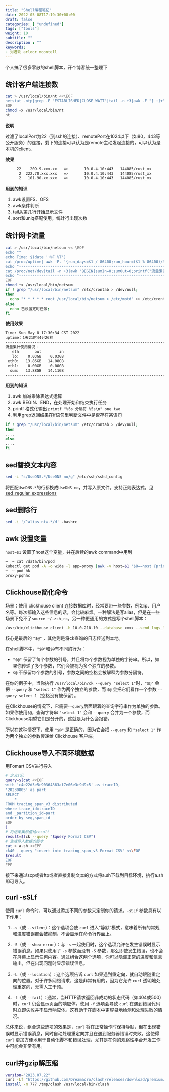 ```yaml
---
title: "Shell编程笔记"
date: 2022-05-08T17:19:30+08:00
draft: false
categories: [ "undefined"]
tags: ["tools"]
weight: 10
subtitle: ""
description : ""
keywords:
- 刘港欢 arloor moontell
---
```


个人搞了很多零散的shell脚本，开个博客统一整理下
<!--more-->

## 统计客户端连接数

```bash
cat > /usr/local/bin/nt <<\EOF
netstat -ntp|grep -E "ESTABLISHED|CLOSE_WAIT"|tail -n +3|awk -F "[ :]+"  -v OFS="" '$5<10000 && $5!="22" && $7>1024 {printf("%15s   => %15s:%-5s %s\n",$6,$4,$5,$9)}'|sort|uniq -c|sort -rn
EOF
chmod +x /usr/local/bin/nt
nt
```

**说明**

过滤了localPort为22（到ssh的连接）、remotePort在1024以下（如80，443等公开服务）的连接，剩下的连接可以认为是remote主动发起连接的，可以认为是本机的client。

**效果**

```bash
     22    209.9.xxx.xx   =>       10.0.4.10:443   144085/rust_xx
      2  222.70.xxx.xxx   =>       10.0.4.10:443   144085/rust_xx
      2   101.90.xx.xxx   =>       10.0.4.10:443   144085/rust_xx
```

**用到的知识**

1. awk设置FS、OFS
2. awk条件判断
3. tail从第几行开始显示文件
4. sort和uniq搭配使用，统计行出现次数

## 统计网卡流量

```bash
cat > /usr/local/bin/netsum << \EOF
echo ""
echo Time: $(date '+%F %T')
cat /proc/uptime| awk -F. '{run_days=$1 / 86400;run_hour=($1 % 86400)/3600;run_minute=($1 % 3600)/60;run_second=$1 % 60;printf("uptime：\033[32m%d天%d时%d分%d秒\033[0m\n",run_days,run_hour,run_minute,run_second)}'
echo "--------------------------------------------------------------------------" 
cat /proc/net/dev|tail -n +3|awk 'BEGIN{sumIn=0;sumOut=0;printf("流量累计使用情况：\n%6s %9s %9s\n","eth","out","in")} {eth=$1;sumIn+=$2;sumOut+=$10;xin=$2 / 1073741824;xout=$10 / 1073741824;printf("%6s \033[32m%7.2fGB\033[0m \033[32m%7.2fGB\033[0m\n",eth,xout,xin)} END{printf("%6s \033[32m%7.2fGB\033[0m \033[32m%7.2fGB\033[0m\n","sum:",sumOut / 1073741824,sumIn / 1073741824)}'
echo "--------------------------------------------------------------------------"
EOF
chmod +x /usr/local/bin/netsum
if ! grep "/usr/local/bin/netsum" /etc/crontab > /dev/null; 
then 
  echo "* * * * * root /usr/local/bin/netsum > /etc/motd" >> /etc/crontab; 
else 
  echo 已设置定时任务; 
fi
```


**使用效果**

```bash
Time: Sun May 8 17:30:34 CST 2022
uptime：1天21时44分26秒
--------------------------------------------------------------------------
流量累计使用情况：
   eth       out        in
   lo:    0.03GB    0.03GB
 eth0:   13.86GB   14.08GB
 eth1:    0.00GB    0.00GB
  sum:   13.88GB   14.11GB
--------------------------------------------------------------------------
```

**用到的知识**

1. awk 加减乘除表达式运算
2. awk BEGIN、END，在处理开始和结束执行任务
3. printf 格式化输出 `printf "%5s 分隔符 %5s\n" one two`
4. 利用grep返回结果在if语句里判断文件中是否存在某语句

```bash
if ! grep "/usr/local/bin/netsum" /etc/crontab > /dev/null; 
then
....
else
....
fi
```


## sed替换文本内容

```bash
sed -i "s/UseDNS.*/UseDNS no/g" /etc/ssh/sshd_config
```

将匹配`UseDNS.*`的行都换成`UseDNS no`，并写入原文件。支持正则表达式，见[sed_regular_expressions](https://www.yiibai.com/sed/sed_regular_expressions.html)

## sed删除行

```bash
sed -i '/^alias nt=.*/d' .bashrc
```

## awk 设置变量

`host=$1` 设置了host这个变量，并在后续的awk command中用到

```bash
➜  ~ cat /data/bin/pod                                           
kubectl get pod -A -o wide -l app=proxy |awk -v host=$1 '$8==host {print $2}'
➜  ~ pod hk
proxy-pqhhc
```

## Clickhouse简化命令

场景：使用 clickhouse client 连接数据库时，经常要带一些参数，例如ip、用户名等。每次都输入这些信息的话，会比较麻烦。一种解法是写alias，但是在一些场景下免不了`source ~/.zsh_rc`。另一种更通用的方式是写个shell脚本：

```bash
/usr/bin/clickhouse client -h 10.0.218.10 --database xxxx --send_logs_level=trace --log-level=trace --server_logs_file='/tmp/query.log' "$@"
```

核心是最后的 `"$@"` ，其他则是将ck查询的日志传送到本地。

在shell脚本中，`"$@"`和`$@`有不同的行为：

- `"$@"` 保留了每个参数的引号，并且将每个参数视为单独的字符串。所以，如果你传递了多个参数，它们会被视为多个独立的参数。
- `$@` 不保留每个参数的引号，参数之间的空格会被解释为参数分隔符。

在你的例子中，当你执行 `/usr/local/bin/ck --query "select 1"`时，`"$@"` 会把 `--query` 和 `"select 1"` 作为两个独立的参数，而 `$@` 会把它们看作一个参数 `--query select 1`（空格没有被保留）。

在Clickhouse的情况下，它需要`--query`后面跟着的查询字符串作为单独的参数。如果你使用`$@`，查询字符串 `"select 1"` 会和 `--query` 合并为一个参数，而Clickhouse期望它们是分开的，这就是为什么会报错。

所以在这种情况下，使用 `"$@"` 是正确的，因为它会把 `--query` 和 `"select 1"` 作为两个独立的参数传递给 Clickhouse 客户端。

## Clickhouse导入不同环境数据

用Fomart CSV进行导入

```bash
# 定义sql
query=$(cat <<EOF
with 'c4e22d5e5c90364863af7e06e3c9d9c5' as traceID,
'20230805' as part
SELECT
    *
FROM tracing_span_v3_distributed
where trace_id=traceID
and _partition_id=part
order by seq,span_id
EOF
)
# 将结果集赋值给result
result=$(ck --query "$query Format CSV") 
# 生成导入数据的脚本
cat > a.sh <<EPF
ck40 --query "insert into tracing_span_v3 Format CSV" <<\EOF
$result
EOF
EPF
```

接下来通过scp或者ftp或者直接复制文本的方式将a.sh下载到目标环境，执行a.sh即可导入。

## curl -sSLf

使用 `curl` 命令时，可以通过添加不同的参数来定制你的请求。`-sSLf` 参数具有以下作用：

1. `-s`（或 `--silent`）：这个选项会使 `curl` 进入“静默”模式，意味着所有的常规和进度错误都会被抑制，不会显示在命令行界面上。

2. `-S`（或 `--show-error`）：与 `-s` 一起使用时，这个选项允许在发生错误时显示错误消息。如果只使用了 `-s` 参数而没有 `-S` 参数，那么即使发生错误，也不会在屏幕上显示任何内容。通过组合这两个选项，你可以隐藏正常的进度和信息输出，但在出现问题时显示错误信息。

3. `-L`（或 `--location`）：这个选项告诉 `curl` 如果遇到重定向，就自动跟随重定向的位置。对于许多网络请求，这是非常有用的，因为它允许 `curl` 透明地处理重定向，无需人工干预。

4. `-f`（或 `--fail`）：通常，当HTTP请求返回非成功的状态代码（如404或500）时，`curl` 仍会显示页面的响应体。使用 `-f` 选项会导致 `curl` 在遇到错误代码时立即失败并不显示响应体。这有助于在脚本中更容易地检测和处理失败的情况。

总体来说，组合这些选项的效果是，`curl` 将在正常操作时保持静默，但在出现错误时显示错误消息，同时自动处理重定向并且在遇到服务器错误时失败。这使得 `curl` 更加方便地用于自动化脚本和错误处理，尤其是在你的观察性平台开发工作中可能会非常有用。

## curl并gzip解压缩


```bash
version="2023.07.22"
curl -Lf "https://github.com/Dreamacro/clash/releases/download/premium/clash-linux-amd64-${version}".gz | gzip -d > /tmp/clash
install -m 777 /tmp/clash /usr/local/bin/clash
```
